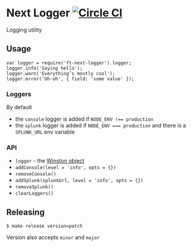 # Next Logger [![Circle CI](https://circleci.com/gh/Financial-Times/next-logger.svg?style=svg)](https://circleci.com/gh/Financial-Times/next-logger)

Logging utility

## Usage

```
var logger = require('ft-next-logger').logger;
logger.info('Saying hello');
logger.warn('Everything’s mostly cool');
logger.error('Uh-oh', { field: 'some value' });
```

### Loggers

By default

 * the `console` logger is added if `NODE_ENV !== production`
 * the `splunk` logger is added if `NODE_ENV === production` and there is a `SPLUNK_URL` env variable

### API

 * `logger` - the [Winston object](https://github.com/winstonjs/winston)
 * `addConsole(level = 'info', opts = {})`
 * `removeConsole()`
 * `addSplunk(splunkUrl, level = 'info', opts = {})`
 * `removeSplunk()`
 * `clearLoggers()`

## Releasing

    $ make release version=patch

Version also accepts `minor` and `major`

